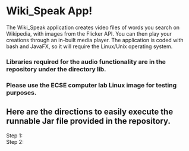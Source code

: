 #             Wiki_Speak App!
The Wiki_Speak application creates video files of words you search on Wikipedia, with images from the Flicker API. You can then play your creations through an in-built media player. The application is coded with bash and JavaFX, so it will require the Linux/Unix operating system.   

### Libraries required for the audio functionality are in the repository under the directory lib.  
### Please use the ECSE computer lab Linux image for testing purposes.  

## Here are the directions to easily execute the runnable Jar file provided in the repository.
Step 1:  
Step 2:  
